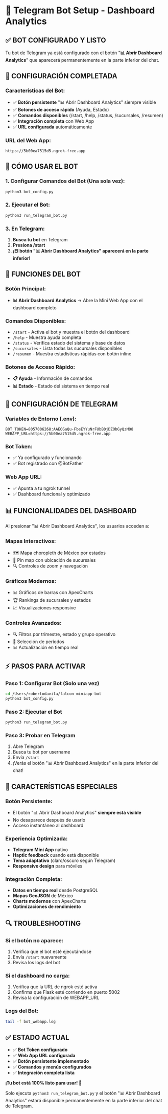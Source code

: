 # 🤖 Telegram Bot Setup - Dashboard Analytics

## ✅ **BOT CONFIGURADO Y LISTO**

Tu bot de Telegram ya está configurado con el botón "**📊 Abrir Dashboard Analytics**" que aparecerá permanentemente en la parte inferior del chat.

## 🔧 **CONFIGURACIÓN COMPLETADA**

### **Características del Bot:**
- ✅ **Botón persistente** "📊 Abrir Dashboard Analytics" siempre visible
- ✅ **Botones de acceso rápido** (Ayuda, Estado) 
- ✅ **Comandos disponibles** (/start, /help, /status, /sucursales, /resumen)
- ✅ **Integración completa** con Web App
- ✅ **URL configurada** automáticamente

### **URL del Web App:**
```
https://5b00ea7515d5.ngrok-free.app
```

## 🚀 **CÓMO USAR EL BOT**

### **1. Configurar Comandos del Bot (Una sola vez):**
```bash
python3 bot_config.py
```

### **2. Ejecutar el Bot:**
```bash
python3 run_telegram_bot.py
```

### **3. En Telegram:**
1. **Busca tu bot** en Telegram
2. **Presiona /start**
3. **¡El botón "📊 Abrir Dashboard Analytics" aparecerá en la parte inferior!**

## 📱 **FUNCIONES DEL BOT**

### **Botón Principal:**
- **📊 Abrir Dashboard Analytics** → Abre la Mini Web App con el dashboard completo

### **Comandos Disponibles:**
- `/start` - Activa el bot y muestra el botón del dashboard
- `/help` - Muestra ayuda completa
- `/status` - Verifica estado del sistema y base de datos
- `/sucursales` - Lista todas las sucursales disponibles
- `/resumen` - Muestra estadísticas rápidas con botón inline

### **Botones de Acceso Rápido:**
- **📋 Ayuda** - Información de comandos
- **📊 Estado** - Estado del sistema en tiempo real

## 🔐 **CONFIGURACIÓN DE TELEGRAM**

### **Variables de Entorno (.env):**
```env
BOT_TOKEN=8057006268:AAEOGaQu-FbeEYYuNrFUbB0jDZObGyQzMO8
WEBAPP_URL=https://5b00ea7515d5.ngrok-free.app
```

### **Bot Token:** 
- ✅ Ya configurado y funcionando
- ✅ Bot registrado con @BotFather

### **Web App URL:**
- ✅ Apunta a tu ngrok tunnel
- ✅ Dashboard funcional y optimizado

## 📊 **FUNCIONALIDADES DEL DASHBOARD**

Al presionar "📊 Abrir Dashboard Analytics", los usuarios acceden a:

### **Mapas Interactivos:**
- 🗺️ Mapa choropleth de México por estados
- 📍 Pin map con ubicación de sucursales
- 🔍 Controles de zoom y navegación

### **Gráficos Modernos:**
- 📊 Gráficos de barras con ApexCharts
- 🏆 Rankings de sucursales y estados
- 📈 Visualizaciones responsive

### **Controles Avanzados:**
- 🔍 Filtros por trimestre, estado y grupo operativo
- 📅 Selección de períodos
- 📊 Actualización en tiempo real

## ⚡ **PASOS PARA ACTIVAR**

### **Paso 1: Configurar Bot (Solo una vez)**
```bash
cd /Users/robertodavila/falcon-miniapp-bot
python3 bot_config.py
```

### **Paso 2: Ejecutar el Bot**
```bash
python3 run_telegram_bot.py
```

### **Paso 3: Probar en Telegram**
1. Abre Telegram
2. Busca tu bot por username
3. Envía `/start`
4. ¡Verás el botón "📊 Abrir Dashboard Analytics" en la parte inferior del chat!

## 🎯 **CARACTERÍSTICAS ESPECIALES**

### **Botón Persistente:**
- El botón "📊 Abrir Dashboard Analytics" **siempre está visible**
- No desaparece después de usarlo
- Acceso instantáneo al dashboard

### **Experiencia Optimizada:**
- **Telegram Mini App** nativo
- **Haptic feedback** cuando está disponible
- **Tema adaptativo** (claro/oscuro según Telegram)
- **Responsive design** para móviles

### **Integración Completa:**
- **Datos en tiempo real** desde PostgreSQL
- **Mapas GeoJSON** de México
- **Charts modernos** con ApexCharts
- **Optimizaciones de rendimiento**

## 🔍 **TROUBLESHOOTING**

### **Si el botón no aparece:**
1. Verifica que el bot esté ejecutándose
2. Envía `/start` nuevamente
3. Revisa los logs del bot

### **Si el dashboard no carga:**
1. Verifica que la URL de ngrok esté activa
2. Confirma que Flask esté corriendo en puerto 5002
3. Revisa la configuración de WEBAPP_URL

### **Logs del Bot:**
```bash
tail -f bot_webapp.log
```

## ✅ **ESTADO ACTUAL**

- ✅ **Bot Token configurado**
- ✅ **Web App URL configurada** 
- ✅ **Botón persistente implementado**
- ✅ **Comandos y menús configurados**
- ✅ **Integración completa lista**

**¡Tu bot está 100% listo para usar! 🚀**

Solo ejecuta `python3 run_telegram_bot.py` y el botón "📊 Abrir Dashboard Analytics" estará disponible permanentemente en la parte inferior del chat de Telegram.